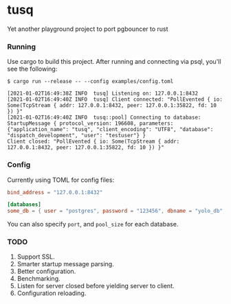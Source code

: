 # tusq

Yet another playground project to port pgbouncer to rust

### Running

Use cargo to build this project. After running and connecting via psql, you'll see the following:

```
$ cargo run --release -- --config examples/config.toml

[2021-01-02T16:49:38Z INFO  tusq] Listening on: 127.0.0.1:8432
[2021-01-02T16:49:40Z INFO  tusq] Client connected: "PollEvented { io: Some(TcpStream { addr: 127.0.0.1:8432, peer: 127.0.0.1:35822, fd: 10 }) }"
[2021-01-02T16:49:40Z INFO  tusq::pool] Connecting to database: StartupMessage { protocol_version: 196608, parameters: {"application_name": "tusq", "client_encoding": "UTF8", "database": "dispatch_development", "user": "testuser"} }
Client closed: "PollEvented { io: Some(TcpStream { addr: 127.0.0.1:8432, peer: 127.0.0.1:35822, fd: 10 }) }"
```

### Config 

Currently using TOML for config files:

```toml
bind_address = "127.0.0.1:8432"

[databases]
some_db = { user = "postgres", password = "123456", dbname = "yolo_db", host = "127.0.0.1" }
```

You can also specify `port`, and `pool_size` for each database.

### TODO

1. Support SSL.
2. Smarter startup message parsing.
3. Better configuration.
4. Benchmarking.
5. Listen for server closed before yielding server to client.
7. Configuration reloading.
